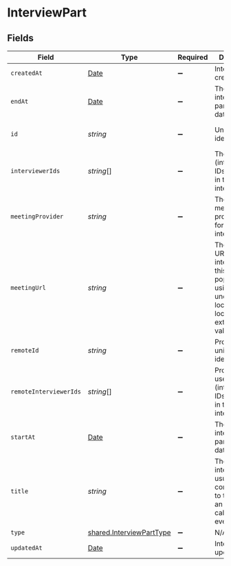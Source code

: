 # InterviewPart


## Fields

| Field                                                                                                                                    | Type                                                                                                                                     | Required                                                                                                                                 | Description                                                                                                                              | Example                                                                                                                                  |
| ---------------------------------------------------------------------------------------------------------------------------------------- | ---------------------------------------------------------------------------------------------------------------------------------------- | ---------------------------------------------------------------------------------------------------------------------------------------- | ---------------------------------------------------------------------------------------------------------------------------------------- | ---------------------------------------------------------------------------------------------------------------------------------------- |
| `createdAt`                                                                                                                              | [Date](https://developer.mozilla.org/en-US/docs/Web/JavaScript/Reference/Global_Objects/Date)                                            | :heavy_minus_sign:                                                                                                                       | Interview part created date                                                                                                              | 2021-01-01T01:01:01.000Z                                                                                                                 |
| `endAt`                                                                                                                                  | [Date](https://developer.mozilla.org/en-US/docs/Web/JavaScript/Reference/Global_Objects/Date)                                            | :heavy_minus_sign:                                                                                                                       | The specific interview part's end date                                                                                                   | 2021-01-01T18:00:00.000Z                                                                                                                 |
| `id`                                                                                                                                     | *string*                                                                                                                                 | :heavy_minus_sign:                                                                                                                       | Unique identifier                                                                                                                        | 8187e5da-dc77-475e-9949-af0f1fa4e4e3                                                                                                     |
| `interviewerIds`                                                                                                                         | *string*[]                                                                                                                               | :heavy_minus_sign:                                                                                                                       | The user (interviewer) IDs taking part in this specific interview.                                                                       | [<br/>"cx28iQahdfDHa",<br/>"cx28iQokkD78das"<br/>]                                                                                       |
| `meetingProvider`                                                                                                                        | *string*                                                                                                                                 | :heavy_minus_sign:                                                                                                                       | The video meeting provider used for the interview.                                                                                       | zoom                                                                                                                                     |
| `meetingUrl`                                                                                                                             | *string*                                                                                                                                 | :heavy_minus_sign:                                                                                                                       | The meeting URL for the interview - this may be populated using the underlying location if the location string extracted is a valid url. | zoomus://zoom.us/join?confno=123456789                                                                                                   |
| `remoteId`                                                                                                                               | *string*                                                                                                                                 | :heavy_minus_sign:                                                                                                                       | Provider's unique identifier                                                                                                             | 8187e5da-dc77-475e-9949-af0f1fa4e4e3                                                                                                     |
| `remoteInterviewerIds`                                                                                                                   | *string*[]                                                                                                                               | :heavy_minus_sign:                                                                                                                       | Provider's user (interviewer) IDs taking part in this specific interview.                                                                | [<br/>"cx28iQahdfDHa",<br/>"cx28iQokkD78das"<br/>]                                                                                       |
| `startAt`                                                                                                                                | [Date](https://developer.mozilla.org/en-US/docs/Web/JavaScript/Reference/Global_Objects/Date)                                            | :heavy_minus_sign:                                                                                                                       | The specific interview part's start date                                                                                                 | 2021-01-01T17:00:00.000Z                                                                                                                 |
| `title`                                                                                                                                  | *string*                                                                                                                                 | :heavy_minus_sign:                                                                                                                       | The title of interview, usually corresponding to the title of an associated calendar event                                               | Interview (Informal Interview) - Elon and StackOne                                                                                       |
| `type`                                                                                                                                   | [shared.InterviewPartType](../../../sdk/models/shared/interviewparttype.md)                                                              | :heavy_minus_sign:                                                                                                                       | N/A                                                                                                                                      |                                                                                                                                          |
| `updatedAt`                                                                                                                              | [Date](https://developer.mozilla.org/en-US/docs/Web/JavaScript/Reference/Global_Objects/Date)                                            | :heavy_minus_sign:                                                                                                                       | Interview part updated date                                                                                                              | 2021-01-01T01:01:01.000Z                                                                                                                 |